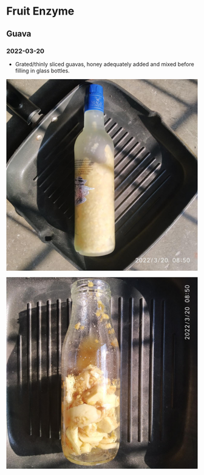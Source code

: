 # Fruit Enzyme

## Guava

### 2022-03-20

- Grated/thinly sliced guavas, honey adequately added and mixed before filling in glass bottles. 

![guavafruitenzyme_1_20220320](guavafruitenzyme_1_20220320.jpg)

![guavafruitenzyme_2_20220320](guavafruitenzyme_2_20220320.jpg)
